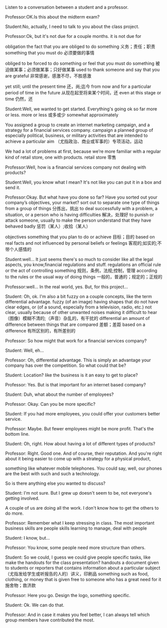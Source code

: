 Listen to a conversation between a student and a professor.

Professor:OK.Is this about the midterm exam?

Student:No, actually, I need to talk to you about the class project.

Professor:Ok, but it's not due for a couple months.
it is not due for

obligation
the fact that you are obliged to do something
义务；责任；职责
something that you must do
必须要做的事情

obliged
to be forced to do something or feel that you must do something
被迫做某事；必须做某事；只好做某事
used to thank someone and say that you are grateful
非常感谢，感激不尽，不胜感激

yet
still; until the present time
还，尚;迄今
from now and for a particular period of time in the future
从现在起至将来某个时间，还
even at this stage or time
仍然，还

Student:Well, we wanted to get started. Everything's going ok so far more or less.
more or less
或多或少
somewhat
approximately

You assigned a group to create an internet marketing campaign, and a strategy for a financial services company.
campaign
a planned group of especially political, business, or military activities that are intended to achieve a particular aim
（尤指政治、商业或军事的）专项活动，运动

We had a lot of problems at first, because we’re more familiar with a regular kind of retail store, one with products.
retail store
零售

Professor:Well, how is a financial services company not dealing with products?

Student:Well, you know what I mean? It's not like you can put it in a box and send it.

Professor:Okay. But what have you done so far? Have you sorted out your company’s objectives, your market?
sort out
to separate one type of things from a group of things
分拣出，挑出
to deal successfully with a problem, a situation, or a person who is having difficulties
解决，处理好
to punish or attack someone, usually to make the person understand that they have behaved badly
惩罚（某人）;收拾（某人）

objectives
something that you plan to do or achieve
目标；目的
based on real facts and not influenced by personal beliefs or feelings
客观的;如实的;不带个人感情的

Student:well... It just seems there's so much to consider like all the legal aspects, you know,financial regulations and stuff.
regulations
an official rule or the act of controlling something
规则，条例，法规;控制，管理
according to the rules or the usual way of doing things
一般的，普通的；规定的；正规的

Professor:well... In the real world, yes. But, for this project…

Student: Oh, ok. I'm also a bit fuzzy on a couple concepts, like the term differential advantage.
fuzzy
(of an image) having shapes that do not have clear edges, or (of a sound, especially from a television, radio, etc.) not clear, usually because of other unwanted noises making it difficult to hear
（图像）模糊不清的;（声音）杂乱的，有干扰的
differential
an amount of difference between things that are compared
差额；差距
based on a difference
有所区别的，有所差别的


Professor: So how might that work for a financial services company?

Student: Well, eh…

Professor: Oh, differential advantage. This is simply an advantage your company has over the competition. So what could that be?

Student: Location? like the business is it an easy to get to place?

Professor: Yes. But is that important for an internet based company?

Student: Duh, what about the number of employees?

Professor: Okay. Can you be more specific?

Student: If you had more employees, you could offer your customers better service.

Professor: Maybe. But fewer employees might be more profit. That's the bottom line.

Student: Oh, right. How about having a lot of different types of products?

Professor: Right. Good one. And of course, their reputation. And you're right about it being easier to come up with a strategy for a physical product,

something like whatever mobile telephones. You could say, well, our phones are the best with such and such a technology.

So is there anything else you wanted to discuss?

Student: I'm not sure. But I grew up doesn't seem to be, not everyone's getting involved.

A couple of us are doing all the work. I don't know how to get the others to do more.

Professor: Remember what I keep stressing in class. The most important business skills are people skills learning to manage, deal with people

Student: I know, but…

Professor: You know, some people need more structure than others.

Student: So we could, I guess we could give people specific tasks, like make the handouts for the class presentation?
handouts
a document given to students or reporters that contains information about a particular subject
（尤指发给学生或听报告的人的）讲义，印刷品
something such as food, clothing, or money that is given free to someone who has a great need for it
施舍物；救济款

Professor: Here you go. Design the logo, something specific.

Student: Ok. We can do that.

Professor: And in case it makes you feel better, I can always tell which group members have contributed the most.